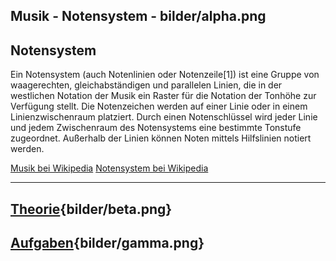 
Musik - Notensystem - bilder/alpha.png
---
## Notensystem

Ein Notensystem (auch Notenlinien oder Notenzeile[1]) ist eine Gruppe von waagerechten, gleichabständigen und parallelen Linien, die in der westlichen Notation der Musik ein Raster für die Notation der Tonhöhe zur Verfügung stellt. Die Notenzeichen werden auf einer Linie oder in einem Linienzwischenraum platziert. Durch einen Notenschlüssel wird jeder Linie und jedem Zwischenraum des Notensystems eine bestimmte Tonstufe zugeordnet. Außerhalb der Linien können Noten mittels Hilfslinien notiert werden.

[Musik bei Wikipedia](https://de.wikipedia.org/wiki/Musik)
[Notensystem bei Wikipedia](https://de.wikipedia.org/wiki/Notensystem_(Musik))

---
## [Theorie](theorie.md){bilder/beta.png}
## [Aufgaben](aufgaben.md){bilder/gamma.png}
